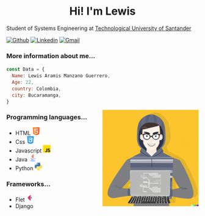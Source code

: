  <h1 align="center">Hi! I'm Lewis</h1>
 
 <p align="center">
</p>
  <p>Student of Systems Engineering at <a href="https://www.uts.edu.co/sitio/">Technological University of Santander</a></p>
  
[![Github](https://img.shields.io/badge/-Github-000?style=flat&logo=Github&logoColor=white)](https://github.com/LewisGuerrero24)
[![Linkedin](https://img.shields.io/badge/-LinkedIn-blue?style=flat&logo=Linkedin&logoColor=white)](https://www.linkedin.com/in/froldanzafra/)
[![Gmail](https://img.shields.io/badge/-Gmail-c14438?style=flat&logo=Gmail&logoColor=white)](mailto:lewisguerrero20@gmail.com)
  <h3>More information about me...</h3>
  
  ```javascript
  const Data = {
    Name: Lewis Aramis Manzano Guerrero,
    Age: 22,
    country: Colombia,
    city: Bucaramanga,
  }
```
<img align="right" alt="img" src="https://github.com/LewisGuerrero24/LewisGuerrero24/blob/main/img1.png" width="50%" height="auto" />
<h3>Programming languages...</h3>
<ul>
  <li >HTML <img width="20px" src="https://github.com/LewisGuerrero24/LewisGuerrero24/blob/main/html.png"></li>
  <li>Css <img width="20px" src="https://github.com/LewisGuerrero24/LewisGuerrero24/blob/main/css-3.png"></li>
  <li>Javascript <img width="20px" src="https://github.com/LewisGuerrero24/LewisGuerrero24/blob/main/js.png"></li>
  <li>Java <img width="20px" src="https://github.com/LewisGuerrero24/LewisGuerrero24/blob/main/java.png"></li>
  <li>Python <img width="20px" src="https://github.com/LewisGuerrero24/LewisGuerrero24/blob/main/python.png"></li>
</ul>
 
<h3>Frameworks...</h3>
<ul>
 <li >Flet <img width="20px" src="https://github.com/LewisGuerrero24/LewisGuerrero24/blob/main/flet.png"></li>
 <li >Django </li>
</ul>
